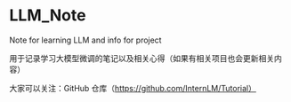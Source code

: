 # LLM_Note
Note for learning LLM and info for project

用于记录学习大模型微调的笔记以及相关心得（如果有相关项目也会更新相关内容）

大家可以关注：GitHub 仓库（https://github.com/InternLM/Tutorial）
